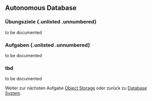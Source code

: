<!-- markdownlint-disable MD033 -->
<!-- markdownlint-disable MD013 -->
<!-- markdownlint-disable MD041 -->
## Autonomous Database

### Übungsziele {.unlisted .unnumbered}

to be documented

### Aufgaben {.unlisted .unnumbered}

to be documented

### tbd

to be documented

Weiter zur nächsten Aufgabe [Object Storage](./1x07-Object-Storage.md) oder
zurück zu [Database System](./1x05-Database.md).
